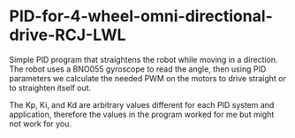 # PID-for-4-wheel-omni-directional-drive-RCJ-LWL
Simple PID program that straightens the robot while moving in a direction. The robot uses a BNO055 gyroscope to read the angle, then using PID parameters we calculate the needed PWM on the motors to drive straight or to straighten itself out.

The Kp, Ki, and Kd are arbitrary values different for each PID system and application, therefore the values in the program worked for me but might not work for you.
